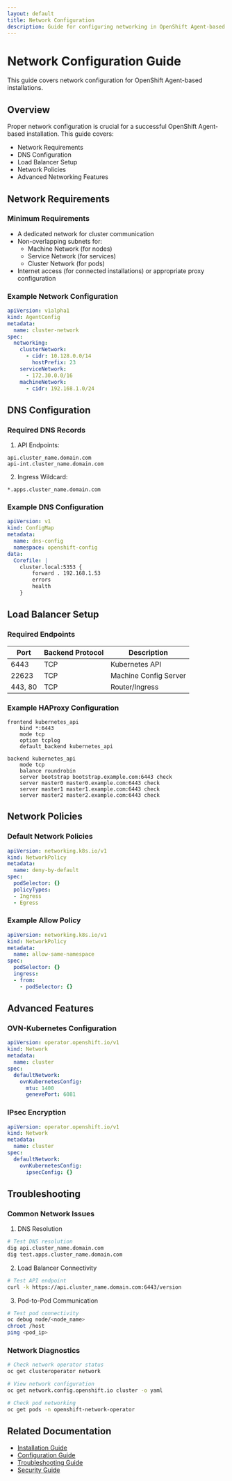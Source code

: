 ```yaml
---
layout: default
title: Network Configuration
description: Guide for configuring networking in OpenShift Agent-based installations
---
```


# Network Configuration Guide

This guide covers network configuration for OpenShift Agent-based installations.

## Overview

Proper network configuration is crucial for a successful OpenShift Agent-based installation. This guide covers:
- Network Requirements
- DNS Configuration
- Load Balancer Setup
- Network Policies
- Advanced Networking Features

## Network Requirements

### Minimum Requirements

- A dedicated network for cluster communication
- Non-overlapping subnets for:
  - Machine Network (for nodes)
  - Service Network (for services)
  - Cluster Network (for pods)
- Internet access (for connected installations) or appropriate proxy configuration

### Example Network Configuration

```yaml
apiVersion: v1alpha1
kind: AgentConfig
metadata:
  name: cluster-network
spec:
  networking:
    clusterNetwork:
      - cidr: 10.128.0.0/14
        hostPrefix: 23
    serviceNetwork:
      - 172.30.0.0/16
    machineNetwork:
      - cidr: 192.168.1.0/24
```

## DNS Configuration

### Required DNS Records

1. API Endpoints:
```
api.cluster_name.domain.com
api-int.cluster_name.domain.com
```

2. Ingress Wildcard:
```
*.apps.cluster_name.domain.com
```

### Example DNS Configuration

```yaml
apiVersion: v1
kind: ConfigMap
metadata:
  name: dns-config
  namespace: openshift-config
data:
  Corefile: |
    cluster.local:5353 {
        forward . 192.168.1.53
        errors
        health
    }
```

## Load Balancer Setup

### Required Endpoints

| Port      | Backend Protocol | Description           |
|-----------|-----------------|------------------------|
| 6443      | TCP            | Kubernetes API         |
| 22623     | TCP            | Machine Config Server  |
| 443, 80   | TCP            | Router/Ingress        |

### Example HAProxy Configuration

```
frontend kubernetes_api
    bind *:6443
    mode tcp
    option tcplog
    default_backend kubernetes_api

backend kubernetes_api
    mode tcp
    balance roundrobin
    server bootstrap bootstrap.example.com:6443 check
    server master0 master0.example.com:6443 check
    server master1 master1.example.com:6443 check
    server master2 master2.example.com:6443 check
```

## Network Policies

### Default Network Policies

```yaml
apiVersion: networking.k8s.io/v1
kind: NetworkPolicy
metadata:
  name: deny-by-default
spec:
  podSelector: {}
  policyTypes:
  - Ingress
  - Egress
```

### Example Allow Policy

```yaml
apiVersion: networking.k8s.io/v1
kind: NetworkPolicy
metadata:
  name: allow-same-namespace
spec:
  podSelector: {}
  ingress:
  - from:
    - podSelector: {}
```

## Advanced Features

### OVN-Kubernetes Configuration

```yaml
apiVersion: operator.openshift.io/v1
kind: Network
metadata:
  name: cluster
spec:
  defaultNetwork:
    ovnKubernetesConfig:
      mtu: 1400
      genevePort: 6081
```

### IPsec Encryption

```yaml
apiVersion: operator.openshift.io/v1
kind: Network
metadata:
  name: cluster
spec:
  defaultNetwork:
    ovnKubernetesConfig:
      ipsecConfig: {}
```

## Troubleshooting

### Common Network Issues

1. DNS Resolution
```bash
# Test DNS resolution
dig api.cluster_name.domain.com
dig test.apps.cluster_name.domain.com
```

2. Load Balancer Connectivity
```bash
# Test API endpoint
curl -k https://api.cluster_name.domain.com:6443/version
```

3. Pod-to-Pod Communication
```bash
# Test pod connectivity
oc debug node/<node_name>
chroot /host
ping <pod_ip>
```

### Network Diagnostics

```bash
# Check network operator status
oc get clusteroperator network

# View network configuration
oc get network.config.openshift.io cluster -o yaml

# Check pod networking
oc get pods -n openshift-network-operator
```

## Related Documentation

- [Installation Guide](installation-guide)
- [Configuration Guide](configuration-guide)
- [Troubleshooting Guide](troubleshooting)
- [Security Guide](security-guide)
